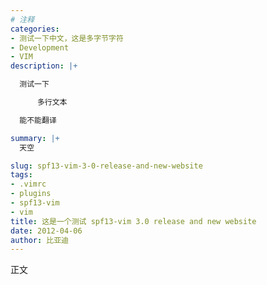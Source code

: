 ```yaml
---
# 注释
categories:
- 测试一下中文，这是多字节字符
- Development
- VIM
description: |+

  测试一下

      多行文本

  能不能翻译

summary: |+
  天空

slug: spf13-vim-3-0-release-and-new-website
tags:
- .vimrc
- plugins
- spf13-vim
- vim
title: 这是一个测试 spf13-vim 3.0 release and new website
date: 2012-04-06
author: 比亚迪
---
```


正文
